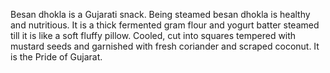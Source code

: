 Besan dhokla is a Gujarati snack. Being steamed besan dhokla is healthy and nutritious. It is a thick fermented gram flour and yogurt batter steamed till it is like a soft fluffy pillow. Cooled, cut into squares tempered with mustard seeds and garnished with fresh coriander and scraped coconut. It is the Pride of Gujarat. 